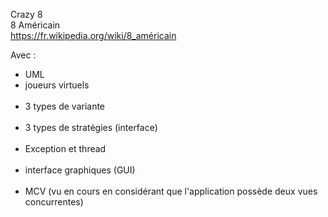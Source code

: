 Crazy 8<br/>
8 Américain<br/>
https://fr.wikipedia.org/wiki/8_américain

Avec :

<ul>
<li>UML<br/></li>
<li>joueurs virtuels</li><br/>
<li>3 types de variante</li><br/>
<li>3 types de stratégies (interface)</li><br/>
<li>Exception et thread</li><br/>
<li>interface graphiques (GUI)</li><br/>
<li>MCV (vu en cours en considérant que l'application possède deux vues concurrentes)</li><br/>
</ul>
